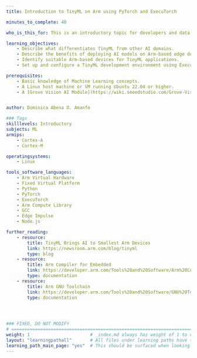 ```yaml
---
title: Introduction to TinyML on Arm using PyTorch and ExecuTorch

minutes_to_complete: 40

who_is_this_for: This is an introductory topic for developers and data scientists new to Tiny Machine Learning (TinyML) who want to explore its potential using PyTorch and ExecuTorch.

learning_objectives:
    - Describe what differentiates TinyML from other AI domains.
    - Describe the benefits of deploying AI models on Arm-based edge devices.
    - Identify suitable Arm-based devices for TinyML applications.
    - Set up and configure a TinyML development environment using ExecuTorch and Corstone-320 FVP.

prerequisites:
    - Basic knowledge of Machine Learning concepts.
    - A Linux host machine or VM running Ubuntu 22.04 or higher.
    - A [Grove Vision AI Module](https://wiki.seeedstudio.com/Grove-Vision-AI-Module/) or an Arm license to run the Corstone-320 Fixed Virtual Platform (FVP).


author: Dominica Abena O. Amanfo

### Tags
skilllevels: Introductory
subjects: ML
armips:
    - Cortex-A
    - Cortex-M

operatingsystems:
    - Linux

tools_software_languages:
    - Arm Virtual Hardware
    - Fixed Virtual Platform
    - Python
    - PyTorch
    - ExecuTorch
    - Arm Compute Library
    - GCC
    - Edge Impulse
    - Node.js

further_reading:
    - resource:
        title: TinyML Brings AI to Smallest Arm Devices 
        link: https://newsroom.arm.com/blog/tinyml
        type: blog
    - resource:
        title: Arm Compiler for Embedded
        link: https://developer.arm.com/Tools%20and%20Software/Arm%20Compiler%20for%20Embedded
        type: documentation
    - resource:
        title: Arm GNU Toolchain
        link: https://developer.arm.com/Tools%20and%20Software/GNU%20Toolchain
        type: documentation
    



### FIXED, DO NOT MODIFY
# ================================================================================
weight: 1                       # _index.md always has weight of 1 to order correctly
layout: "learningpathall"       # All files under learning paths have this same wrapper
learning_path_main_page: "yes"  # This should be surfaced when looking for related content. Only set for _index.md of learning path content.
---
```

